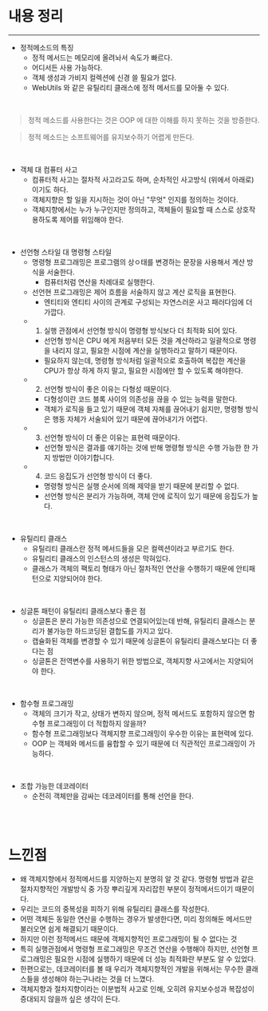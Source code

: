 # 내용 정리

---

- 정적메소드의 특징
  - 정적 메서드는 메모리에 올려놔서 속도가 빠르다.
  - 어디서든 사용 가능하다.
  - 객체 생성과 가비지 컬렉션에 신경 쓸 필요가 없다.
  - WebUtils 와 같은 유틸리티 클래스에 정적 메서드를 모아둘 수 있다.

<br />

> 정적 메소드를 사용한다는 것은 OOP 에 대한 이해를 하지 못하는 것을 방증한다.

> 정적 메소드는 소프트웨어를 유지보수하기 어렵게 만든다.

<br />

- 객체 대 컴퓨터 사고
  - 컴퓨터적 사고는 절차적 사고라고도 하며, 순차적인 사고방식 (위에서 아래로) 이기도 하다.
  - 객체지향은 할 일을 지시하는 것이 아닌 "무엇" 인지를 정의하는 것이다.
  - 객체지향에서는 누가 누구인지만 정의하고, 객체들이 필요할 때 스스로 상호작용하도록 제어를 위임해야 한다.

<br />

- 선언형 스타일 대 명령형 스타일
  - 명령형 프로그래밍은 프로그램의 상ㅇ태를 변경하는 문장을 사용해서 계산 방식을 서술한다.
    - 컴퓨터처럼 연산을 차례대로 실행한다.
  - 선언현 프로그래밍은 제어 흐름을 서술하지 않고 계산 로직을 표현한다.
    - 엔티티와 엔티티 사이의 관계로 구성되는 자연스러운 사고 패러다임에 더 가깝다.
  - 1. 실행 관점에서 선언형 방식이 명령형 방식보다 더 최적화 되어 있다.
    - 선언형 방식은 CPU 에게 처음부터 모든 것을 계산하라고 일괄적으로 명령을 내리지 않고, 필요한 시점에 계산을 실행하라고 말하기 때문이다.
    - 필요하지 않는데, 명령형 방식처럼 일괄적으로 호출하여 복잡한 계산을 CPU가 항상 하게 하지 말고, 필요한 시점에만 할 수 있도록 해야한다.
  - 2. 선언형 방식이 좋은 이유는 다형성 때문이다. 
    - 다형성이란 코드 블록 사이의 의존성을 끊을 수 있는 능력을 말한다.
    - 객체가 로직을 들고 있기 때문에 객체 자체를 끊어내기 쉽지만, 명령형 방식은 행동 자체가 서술되어 있기 때문에 끊어내기가 어렵다.
  - 3. 선언형 방식이 더 좋은 이유는 표현력 때문이다.
    - 선언형 방식은 결과를 얘기하는 것에 반해 명령형 방식은 수행 가능한 한 가지 방법만 이야기합니다.
  - 4. 코드 응집도가 선언형 방식이 더 좋다.
    - 명령형 방식은 실행 순서에 의해 제약을 받기 때문에 분리할 수 없다.
    - 선언형 방식은 분리가 가능하며, 객체 안에 로직이 있기 때문에 응집도가 높다.

<br />

- 유틸리티 클래스
  - 유틸리티 클래스란 정적 메서드들을 모은 컬렉션이라고 부르기도 한다.
  - 유틸리티 클래스의 인스턴스의 생성은 막혀있다.
  - 클래스가 객체의 팩토리 형태가 아닌 절차적인 연산을 수행하기 때문에 안티패턴으로 지양되어야 한다.

<br />

- 싱글톤 패턴이 유틸리티 클래스보다 좋은 점
  - 싱글톤은 분리 가능한 의존성으로 연결되어있는데 반해, 유틸리티 클래스는 분리가 불가능한 하드코딩된 결합도를 가지고 있다. 
  - 캡슐화된 객체를 변경할 수 있기 때문에 싱글톤이 유틸리티 클래스보다는 더 좋다는 점
  - 싱글톤은 전역변수를 사용하기 위한 방법으로, 객체지향 사고에서는 지양되어야 한다.

<br />

- 함수형 프로그래밍
  - 객체의 크기가 작고, 상태가 변하지 않으며, 정적 메서드도 포함하지 않으면 함수형 프로그래밍이 더 적합하지 않을까?
  - 함수형 프로그래밍보다 객체지향 프로그래밍이 우수한 이유는 표현력에 있다.
  - OOP 는 객체와 메서드를 융합할 수 있기 때문에 더 직관적인 프로그래밍이 가능하다.

<br />

- 조합 가능한 데코레이터
  - 순전히 객체만을 감싸는 데코레이터를 통해 선언을 한다.


<br /> <br />

# 느낀점

- 왜 객체지향에서 정적메서드를 지양하는지 분명히 알 것 같다. 명령형 방법과 같은 절차지향적인 개발방식 중 가장 뿌리깊게 자리잡힌 부분이 정적메서드이기 때문이다.
- 우리는 코드의 중복성을 피하기 위해 유틸리티 클래스를 작성한다.
- 어떤 객체든 동일한 연산을 수행하는 경우가 발생한다면, 미리 정의해둔 메서드만 불러오면 쉽게 해결되기 때문이다.
- 하지만 이런 정적메서드 때문에 객체지향적인 프로그래밍이 될 수 없다는 것
- 특히 실행관점에서 명령형 프로그래밍은 무조건 연산을 수행해야 하지만, 선언형 프로그래밍은 필요한 시점에 실행하기 때문에 더 성능 최적화란 부분도 알 수 있었다.
- 한편으로는, 데코레이터를 볼 때 우리가 객체지향적인 개발을 위해서는 무수한 클래스들을 생성해야 하는구나라는 것을 더 느꼈다.
- 객체지향과 절차지향이라는 이분법적 사고로 인해, 오히려 유지보수성과 복잡성이 증대되지 않을까 싶은 생각이 든다.

